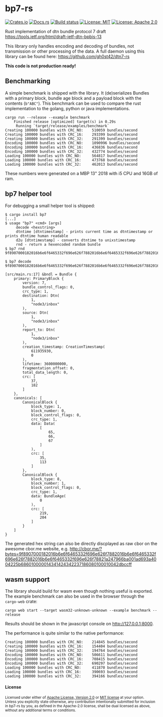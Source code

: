 # bp7-rs

[![Crates.io](https://img.shields.io/crates/v/bp7.svg)](https://crates.io/crates/bp7)
[![Docs.rs](https://docs.rs/bp7/badge.svg)](https://docs.rs/bp7)
[![Build status](https://api.travis-ci.org/gh0st42/bp7-rs.svg?branch=master)](https://travis-ci.org/gh0st42/bp7-rs)
[![License: MIT](https://img.shields.io/badge/License-MIT-blue.svg)](LICENSE-MIT)
[![License: Apache 2.0](https://img.shields.io/badge/License-Apache%202.0-blue.svg)](LICENSE-APACHE)

Rust implementation of dtn bundle protocol 7 draft https://tools.ietf.org/html/draft-ietf-dtn-bpbis-13

This library only handles encoding and decoding of bundles, not transmission or other processing of the data. A full daemon using this library can be found here: https://github.com/gh0st42/dtn7-rs

**This code is not production ready!**

## Benchmarking

A simple benchmark is shipped with the library. It (de)serializes Bundles with a primary block, bundle age block and a payload block with the contents (`b"ABC"`). This benchmark can be used to compare the rust implementation to the golang, python or java implementations. 

```
cargo run --release --example benchmark
    Finished release [optimized] target(s) in 0.29s
     Running `target/release/examples/benchmark`
Creating 100000 bundles with CRC_NO: 	510059 bundles/second
Creating 100000 bundles with CRC_16: 	293399 bundles/second
Creating 100000 bundles with CRC_32: 	291399 bundles/second
Encoding 100000 bundles with CRC_NO: 	1090996 bundles/second
Encoding 100000 bundles with CRC_16: 	436836 bundles/second
Encoding 100000 bundles with CRC_32: 	432774 bundles/second
Loading 100000 bundles with CRC_NO: 	564817 bundles/second
Loading 100000 bundles with CRC_16: 	473768 bundles/second
Loading 100000 bundles with CRC_32: 	462013 bundles/second
```

These numbers were generated on a MBP 13" 2018 with i5 CPU and 16GB of ram.

## bp7 helper tool

For debugging a small helper tool is shipped:
```
$ cargo install bp7
[...]
$ usage "bp7" <cmd> [args]
	 decode <hexstring>
	 dtntime [dtntimestamp] - prints current time as dtntimestamp or prints dtntime human readable
	 d2u [dtntimestamp] - converts dtntime to unixstimestamp
	 rnd - return a hexencoded random bundle
$ bp7 rnd
9f8907000182016b6e6f6465332f696e626f7882016b6e6f6465332f696e626f7882016b6e6f6465332f696e626f78821a247966ba001ad693a4004225b686010000014341424342237186080100010042dbccff

$ bp7 decode 9f8907000182016b6e6f6465332f696e626f7882016b6e6f6465332f696e626f7882016b6e6f6465332f696e626f78821a247966ba001ad693a4004225b686010000014341424342237186080100010042dbccff

[src/main.rs:17] &bndl = Bundle {
    primary: PrimaryBlock {
        version: 7,
        bundle_control_flags: 0,
        crc_type: 1,
        destination: Dtn(
            1,
            "node3/inbox"
        ),
        source: Dtn(
            1,
            "node3/inbox"
        ),
        report_to: Dtn(
            1,
            "node3/inbox"
        ),
        creation_timestamp: CreationTimestamp(
            611935930,
            0
        ),
        lifetime: 3600000000,
        fragmentation_offset: 0,
        total_data_length: 0,
        crc: [
            37,
            182
        ]
    },
    canonicals: [
        CanonicalBlock {
            block_type: 1,
            block_number: 0,
            block_control_flags: 0,
            crc_type: 1,
            data: Data(
                [
                    65,
                    66,
                    67
                ]
            ),
            crc: [
                35,
                113
            ]
        },
        CanonicalBlock {
            block_type: 8,
            block_number: 1,
            block_control_flags: 0,
            crc_type: 1,
            data: BundleAge(
                0
            ),
            crc: [
                219,
                204
            ]
        }
    ]
}
```

The generated hex string can also be directly discplayed as raw cbor on the awesome cbor.me website, e.g. http://cbor.me/?bytes=9f8907000182016b6e6f6465332f696e626f7882016b6e6f6465332f696e626f7882016b6e6f6465332f696e626f78821a247966ba001ad693a4004225b686010000014341424342237186080100010042dbccff

## wasm support

The library should build for wasm even though nothing useful is exported. The example benchmark can also be used in the browser through the `cargo-web` crate:
```
cargo web start --target wasm32-unknown-unknown --example benchmark --release
```

Results should be shown in the javascript console on http://127.0.0.1:8000.

The performance is quite similar to the native performance:
```
Creating 100000 bundles with CRC_NO: 	214845 bundles/second
Creating 100000 bundles with CRC_16:    154404 bundles/second
Creating 100000 bundles with CRC_32: 	194764 bundles/second
Encoding 100000 bundles with CRC_NO: 	506611 bundles/second
Encoding 100000 bundles with CRC_16: 	708415 bundles/second
Encoding 100000 bundles with CRC_32: 	690297 bundles/second
Loading 100000 bundles with CRC_NO: 	411870 bundles/second
Loading 100000 bundles with CRC_16: 	390693 bundles/second
Loading 100000 bundles with CRC_32: 	394166 bundles/second
```
#### License

<sup>
Licensed under either of <a href="LICENSE-APACHE">Apache License, Version
2.0</a> or <a href="LICENSE-MIT">MIT license</a> at your option.
</sup>

<br>

<sub>
Unless you explicitly state otherwise, any contribution intentionally submitted
for inclusion in bp7-rs by you, as defined in the Apache-2.0 license, shall be
dual licensed as above, without any additional terms or conditions.
</sub>